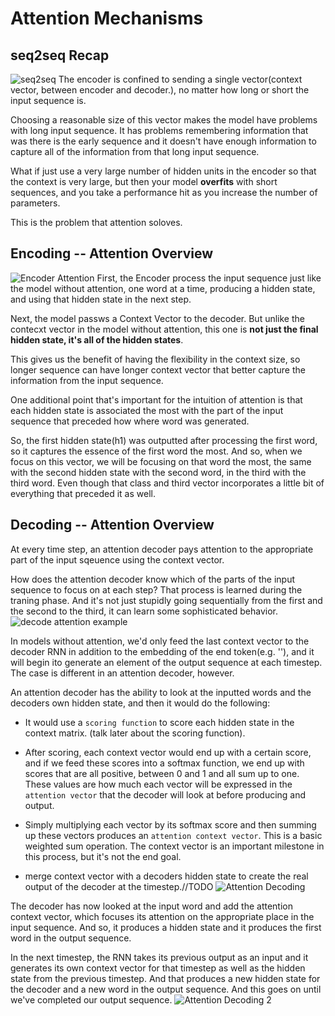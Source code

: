 # Attention Mechanisms

## seq2seq Recap
![seq2seq](../assets2/seq2seq.png)
The encoder is confined to sending a single vector(context vector, between encoder and decoder.), no matter how long or short the input sequence is.

Choosing a reasonable size of this vector makes the model have problems with long input sequence. It has problems remembering information that was there is the early sequence and it doesn't have enough information to capture all of the information from that long input sequence.

What if just use a very large number of hidden units in the encoder so that the context is very large, but then your model **overfits** with short sequences, and you take a performance hit as you increase the number of parameters.

This is the problem that attention soloves.

## Encoding -- Attention Overview
![Encoder Attention](../assets2/encoder_attention.png)
First, the Encoder process the input sequence just like the model without attention, one word at a time, producing a hidden state, and using that hidden state in the next step.

Next, the model passws a Context Vector to the decoder. But unlike the contecxt vector in the model without attention, this one is **not just the final hidden state, it's all of the hidden states**.

This gives us the benefit of having the flexibility in the context size, so longer sequence can have longer context vector that better capture the information from the input sequence.

One additional point that's important for the intuition of attention is that each hidden state is associated the most with the part of the input sequence that preceded how where word was generated.

So, the first hidden state(h1) was outputted after processing the first word, so it captures the essence of the first word the most. And so, when we focus on this vector, we will be focusing on that word the most, the same with the second hidden state with the second word, in the third with the third word. Even though that class and third vector incorporates a little bit of everything that preceded it as well.

## Decoding -- Attention Overview
At every time step, an attention decoder pays attention to the appropriate part of the input sqeuence using the context vector.

How does the attention decoder know which of the parts of the input sequence to focus on at each step? That process is learned during the traning phase. And it's not just stupidly going sequentially from the first and the second to the third, it can learn some sophisticated behavior.
![decode attention example](../assets2/decode_attention_example.png)

In models without attention, we'd only feed the last context vector to the decoder RNN in addition to the embedding of the end token(e.g. '<END>'), and it will begin ito generate an element of the output sequence at each timestep. The case is different in an attention decoder, however.

An attention decoder has the ability to look at the inputted words and the decoders own hidden state, and then it would do the following:
* It would use a `scoring function` to score each hidden state in the context matrix. (talk later about the scoring function). 

* After scoring, each context vector would end up with a certain score, and if we feed these scores into a softmax function, we end up with scores that are all positive, between 0 and 1 and all sum up to one. These values are how much each vector will be expressed in the `attention vector` that the decoder will look at before producing and output.

* Simply multiplying each vector by its softmax score and then summing up these vectors produces an `attention context vector`. This is a basic weighted sum operation. The context vector is an important milestone in this process, but it's not the end goal.

* merge context vector with a decoders hidden state to create the real output of the decoder at the timestep.//TODO
![Attention Decoding](../assets2/attention_decoding.png)

The decoder has now looked at the input word and add the attention context vector, which focuses its attention on the appropriate place in the input sequence. And so, it produces a hidden state and it produces the first word in the output sequence.

In the next timestep, the RNN takes its previous output as an input and it generates its own context vector for that timestep as well as the hidden state from the previous timestep. And that produces a new hidden state for the decoder and a new word in the output sequence. And this goes on until we've completed our output sequence.
![Attention Decoding 2](../assets2/attention_decoding2.png)
